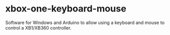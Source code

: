 # xbox-one-keyboard-mouse
Software for Windows and Arduino to allow using a keyboard and mouse to control a XB1/XB360 controller.

